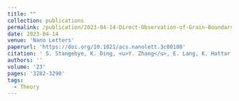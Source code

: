 ```yaml
---
title: ""
collection: publications
permalink: /publication/2023-04-14-Direct-Observation-of-Grain-Boundary-Migration-Assisted-Radiation-Damage-Healing-in-Ultrafine-Grained-Gold-under-Mechanical-Stress
date: 2023-04-14
venue: 'Nano Letters'
paperurl: 'https://doi.org/10.1021/acs.nanolett.3c00180'
citation: ' S. Stangebye, K. Ding, <u>Y. Zhang</u>, E. Lang, K. Hattar, T. Zhu, J. Kacher, and O. Pierron*, &quot;Direct observation of grain-boundary-migration-assisted radiation damage healing in ultrafine grained gold under mechanical stress.&quot; <b>Nano Letters</b>, 23, 3282-3290 (2023).'
authors: ''
volume: '23'
pages: '3282-3290'
tags:
  - Theory
---
```

